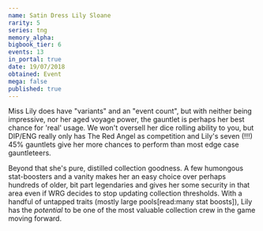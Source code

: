 ```yaml
---
name: Satin Dress Lily Sloane
rarity: 5
series: tng
memory_alpha:
bigbook_tier: 6
events: 13
in_portal: true
date: 19/07/2018
obtained: Event
mega: false
published: true
---
```


Miss Lily does have "variants" and an "event count", but with neither being impressive, nor her aged voyage power, the gauntlet is perhaps her best chance for 'real' usage. We won't oversell her dice rolling ability to you, but DIP/ENG really only has The Red Angel as competition and Lily's seven (!!!) 45% gauntlets give her more chances to perform than most edge case gauntleteers. 

Beyond that she's pure, distilled collection goodness. A few humongous stat-boosters and a vanity makes her an easy choice over perhaps hundreds of older, bit part legendaries and gives her some security in that area even if WRG decides to stop updating collection thresholds. With a handful of untapped traits (mostly large pools[read:many stat boosts]), Lily has the *potential* to be one of the most valuable collection crew in the game moving forward.
